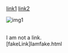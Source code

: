 [link1](https://something.com)
[link2](some-thing.html)


![img1](amazing-Img.png)

<br>
I am not a link.
<br>
[fakeLink]Iamfake.html

